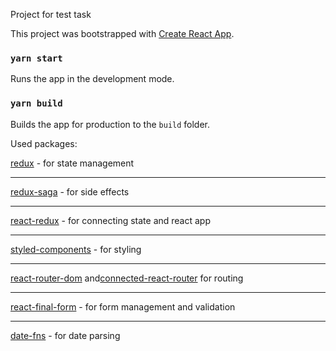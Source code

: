 Project for test task

This project was bootstrapped with [Create React App](https://github.com/facebook/create-react-app).

### `yarn start`

Runs the app in the development mode.<br />

### `yarn build`

Builds the app for production to the `build` folder.<br />

Used packages:

[redux](https://redux.js.org/) - for state management

---

[redux-saga](https://redux-saga.js.org/) - for side effects

---

[react-redux](https://github.com/reduxjs/react-redux) - for connecting state and react app

---

[styled-components](https://styled-components.com/) - for styling

---

[react-router-dom](https://reacttraining.com/react-router/web/guides/quick-start) and[connected-react-router](https://github.com/supasate/connected-react-router) for routing

---

[react-final-form](https://github.com/final-form/react-final-form) - for form management and validation

---

[date-fns](https://date-fns.org/) - for date parsing
